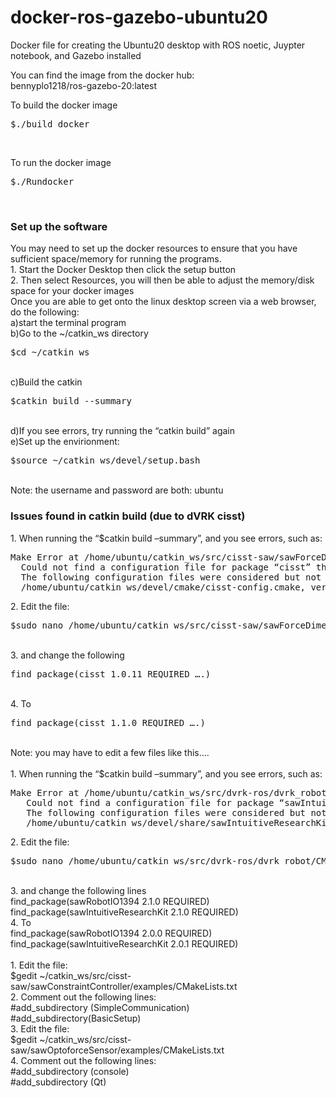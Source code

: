 # docker-ros-gazebo-ubuntu20
Docker file for creating the Ubuntu20 desktop with ROS noetic, Juypter notebook, and Gazebo installed

You can find the image from the docker hub:<br/>
bennyplo1218/ros-gazebo-20:latest<br/>

To build the docker image<br/>
<pre>$./build_docker</pre><br/>
To run the docker image<br/>
<pre>$./Rundocker</pre><br/>
<h3>Set up the software</h3>
You may need to set up the docker resources to ensure that you have sufficient space/memory for running the programs. <br/>
1. Start the Docker Desktop then click the setup button<br/>
2. Then select Resources, you will then be able to adjust the memory/disk space for your docker images<br/>
Once you are able to get onto the linux desktop screen via a web browser, do the following:<br/>
a)start the terminal program<br/>
b)Go to the ~/catkin_ws directory<br/>
	<pre>$cd ~/catkin_ws</pre><br/>
c)Build the catkin <br/>
<pre>$catkin build --summary</pre><br/>
d)If you see errors, try running the “catkin build” again<br/>
e)Set up the envirionment:<br/>
	<pre>$source ~/catkin_ws/devel/setup.bash</pre><br/>
Note: the username and password are both: ubuntu<br/>
<h3>Issues found in catkin build (due to dVRK cisst)</h3>
1. When running the “$catkin build –summary”, and you see errors, such as:<br/>
 <p><pre>Make Error at /home/ubuntu/catkin_ws/src/cisst-saw/sawForceDimensionSDK/example/CMakeLists.txt:25 (find_package): 
  Could not find a configuration file for package “cisst” that is compatible with requested version “1.0.11”….
  The following configuration files were considered but not accepted:
  /home/ubuntu/catkin_ws/devel/cmake/cisst-config.cmake, version 1.1.0</pre></p>
2. Edit the file:<br/>
  <pre>$sudo nano /home/ubuntu/catkin_ws/src/cisst-saw/sawForceDimensionSDK/example/CMakeLists.txt</pre><br/>
3. and change the following<br/>
<pre>find_package(cisst 1.0.11 REQUIRED ….)</pre><br/>
4. To<br/>
<pre>find_package(cisst 1.1.0 REQUIRED ….)</pre><br/>
Note: you may have to edit a few files like this….<br/>
<br/>
1. When running the “$catkin build –summary”, and you see errors, such as:<br/>
   <p><pre>Make Error at /home/ubuntu/catkin_ws/src/dvrk-ros/dvrk_robot/CMakeLists.txt:66 (find_package): 
   Could not find a configuration file for package “sawIntuitiveResearchKit” that is compatible with requested version “2.1.0”….
   The following configuration files were considered but not accepted:
   /home/ubuntu/catkin_ws/devel/share/sawIntuitiveResearchKit/cmake/sawIntuitiveResearchKitConfig.cmake, version 2.0.1</pre></p>
2. Edit the file:<br/>
   <pre>$sudo nano /home/ubuntu/catkin_ws/src/dvrk-ros/dvrk_robot/CMakeLists.txt</pre><br/>
3. and change the following lines<br/>
   find_package(sawRobotIO1394 2.1.0 REQUIRED)<br/>
   find_package(sawIntuitiveResearchKit 2.1.0 REQUIRED)<br/>
4. To <br/>
   find_package(sawRobotIO1394 2.0.0 REQUIRED)<br/>
   find_package(sawIntuitiveResearchKit 2.0.1 REQUIRED)<br/>
<br/>   
1. Edit the file:<br/>
   $gedit ~/catkin_ws/src/cisst-saw/sawConstraintController/examples/CMakeLists.txt<br/>
2. Comment out the following lines:<br/>
   #add_subdirectory (SimpleCommunication)<br/>
   #add_subdirectory(BasicSetup)<br/>
3. Edit the file:<br/>
   $gedit ~/catkin_ws/src/cisst-saw/sawOptoforceSensor/examples/CMakeLists.txt<br/>
4. Comment out the following lines:<br/>
   #add_subdirectory (console)<br/>
   #add_subdirectory (Qt)<br/>
<br/>











